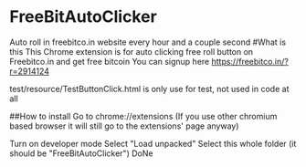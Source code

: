 # FreeBitAutoClicker
Auto roll in freebitco.in website every hour and a couple second
#What is this This Chrome extension is for auto clicking free roll button on Freebitco.in and get free bitcoin
You can signup here https://freebitco.in/?r=2914124

test/resource/TestButtonClick.html is only use for test, not used in code at all

##How to install Go to chrome://extensions (If you use other chromium based browser it will still go to the extensions' page anyway)

Turn on developer mode
Select "Load unpacked"
Select this whole folder (it should be "FreeBitAutoClicker")
DoNe
